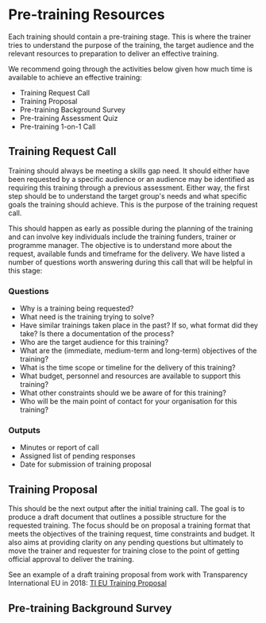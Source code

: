 # Pre-training Resources
Each training should contain a pre-training stage. This is where the trainer tries to understand the purpose of the training, the target audience and the relevant resources to preparation to deliver an effective training.

We recommend going through the activities below given how much time is available to achieve an effective training:
+ Training Request Call
+ Training Proposal
+ Pre-training Background Survey
+ Pre-training Assessment Quiz
+ Pre-training 1-on-1 Call

## Training Request Call
Training should always be meeting a skills gap need. It should either have been requested by a specific audience or an audience may be identified as requiring this training through a previous assessment. Either way, the first step should be to understand the target group's needs and what specific goals the training should achieve. This is the purpose of the training request call.

This should happen as early as possible during the planning of the training and can involve key individuals include the training funders, trainer or programme manager. The objective is to understand more about the request, available funds and timeframe for the delivery.  We have listed a number of questions worth answering during this call that will be helpful in this stage:

### Questions
+ Why is a training being requested?
+ What need is the training trying to solve?
+ Have similar trainings taken place in the past? If so, what format did they take? Is there a documentation of the process?
+ Who are the target audience for this training?
+ What are the (immediate, medium-term and long-term) objectives of the training?
+ What is the time scope or timeline for the delivery of this training?
+ What budget, personnel and resources are available to support this training?
+ What other constraints should we be aware of for this training?
+ Who will be the main point of contact for your organisation for this training?

### Outputs
+ Minutes or report of call
+ Assigned list of pending responses
+ Date for submission of training proposal

## Training Proposal
This should be the next output after the initial training call. The goal is to produce a draft document that outlines a possible structure for the requested training. The focus should be on proposal a training format that meets the objectives of the training request, time constraints and budget. It also aims at providing clarity on any pending questions but ultimately to move the trainer and requester for training close to the point of getting official approval to deliver the training.

See an example of a draft training proposal from work with Transparency International EU in 2018: [TI EU Training Proposal](/ti_training_proposal_sample.pdf)


## Pre-training Background Survey